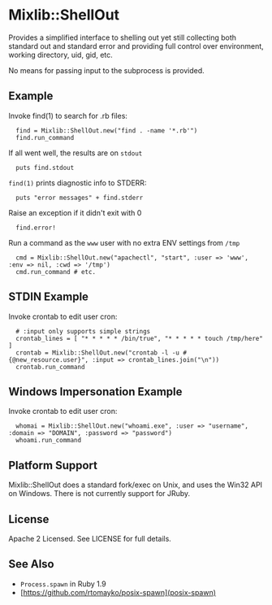 # Mixlib::ShellOut
Provides a simplified interface to shelling out yet still collecting both
standard out and standard error and providing full control over environment,
working directory, uid, gid, etc.

No means for passing input to the subprocess is provided.

## Example
Invoke find(1) to search for .rb files:

      find = Mixlib::ShellOut.new("find . -name '*.rb'")
      find.run_command

If all went well, the results are on `stdout`

      puts find.stdout

`find(1)` prints diagnostic info to STDERR:

      puts "error messages" + find.stderr

Raise an exception if it didn't exit with 0

      find.error!

Run a command as the `www` user with no extra ENV settings from `/tmp`

      cmd = Mixlib::ShellOut.new("apachectl", "start", :user => 'www', :env => nil, :cwd => '/tmp')
      cmd.run_command # etc.

## STDIN Example
Invoke crontab to edit user cron:

      # :input only supports simple strings
      crontab_lines = [ "* * * * * /bin/true", "* * * * * touch /tmp/here" ]
      crontab = Mixlib::ShellOut.new("crontab -l -u #{@new_resource.user}", :input => crontab_lines.join("\n"))
      crontab.run_command

## Windows Impersonation Example
Invoke crontab to edit user cron:

      whomai = Mixlib::ShellOut.new("whoami.exe", :user => "username", :domain => "DOMAIN", :password => "password")
      whoami.run_command      

## Platform Support
Mixlib::ShellOut does a standard fork/exec on Unix, and uses the Win32
API on Windows. There is not currently support for JRuby.

## License
Apache 2 Licensed. See LICENSE for full details.

## See Also
* `Process.spawn` in Ruby 1.9
* [https://github.com/rtomayko/posix-spawn](posix-spawn)
